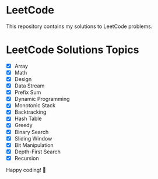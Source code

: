 # LeetCode

This repository contains my solutions to LeetCode problems.

<!---LeetCode Topics Start-->
# LeetCode Solutions Topics

- [x] Array
- [x] Math
- [x] Design
- [x] Data Stream
- [x] Prefix Sum
- [x] Dynamic Programming
- [x] Monotonic Stack
- [x] Backtracking
- [x] Hash Table
- [x] Greedy
- [x] Binary Search
- [x] Sliding Window
- [x] Bit Manipulation
- [x] Depth-First Search
- [x] Recursion

<!---LeetCode Topics End-->

Happy coding! 🚀

